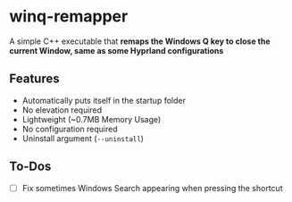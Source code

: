 # winq-remapper
A simple C++ executable that **remaps the Windows Q key to close the current Window, same as some Hyprland configurations**

## Features
- Automatically puts itself in the startup folder
- No elevation required
- Lightweight (~0.7MB Memory Usage)
- No configuration required
- Uninstall argument (`--uninstall`)

## To-Dos
- [ ] Fix sometimes Windows Search appearing when pressing the shortcut